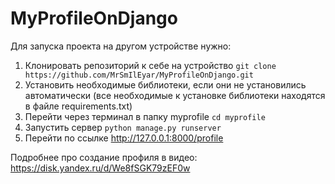 # MyProfileOnDjango

Для запуска проекта на другом устройстве нужно:
1. Клонировать репозиторий к себе на устройство `git clone https://github.com/MrSmIlEyar/MyProfileOnDjango.git`
2. Установить необходимые библиотеки, если они не установились автоматически (все необходимые к установке библиотеки находятся в файле requirements.txt)
3. Перейти через терминал в папку myprofile `cd myprofile`
4. Запустить сервер `python manage.py runserver` 
5. Перейти по ссылке http://127.0.0.1:8000/profile

Подробнее про создание профиля в видео: https://disk.yandex.ru/d/We8fSGK79zEF0w